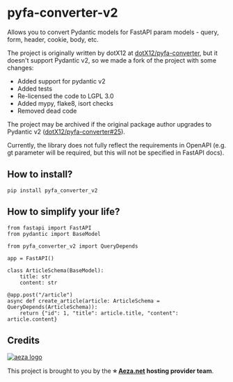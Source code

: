 # pyfa-converter-v2

Allows you to convert Pydantic models for FastAPI param models - query, form, header, cookie, body, etc.

The project is originally written by dotX12 at [dotX12/pyfa-converter](https://github.com/dotX12/pyfa-converter),
but it doesn't support Pydantic v2, so we made a fork of the project with some changes:

- Added support for pydantic v2
- Added tests
- Re-licensed the code to LGPL 3.0
- Added mypy, flake8, isort checks
- Removed dead code

The project may be archived if the original package author upgrades to Pydantic v2
([dotX12/pyfa-converter#25](https://github.com/dotX12/pyfa-converter/issues/25)).

Currently, the library does not fully reflect the requirements in OpenAPI (e.g. gt parameter will be required, but this will not be specified in FastAPI docs).

## How to install?

`pip install pyfa_converter_v2`

## How to simplify your life?

```python3
from fastapi import FastAPI
from pydantic import BaseModel

from pyfa_converter_v2 import QueryDepends

app = FastAPI()

class ArticleSchema(BaseModel):
    title: str
    content: str

@app.post("/article")
async def create_article(article: ArticleSchema = QueryDepends(ArticleSchema)):
    return {"id": 1, "title": article.title, "content": article.content}
```

## Credits

[![aeza logo](https://w3s.link/ipfs/bafybeibdusnw63pr4a6otvtl6eqrydw7vi7l2r6q5p4woyltthmiipj77u/logo.png)](https://aeza.net/?utm_source=github&utm_medium=banner&utm_campaign=open-source&utm_id=pyfa-converter-v2)

This project is brought to you by the **⭐ [Aeza.net](https://aeza.net/?utm_source=github&utm_medium=hyperlink&utm_campaign=open-source&utm_id=pyfa-converter-v2) hosting provider team**.
